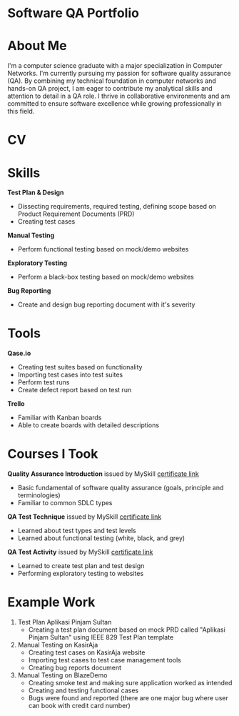 # Software QA Portfolio
# About Me
I'm a computer science graduate with a major specialization in Computer Networks. I'm currently pursuing my passion for software quality assurance (QA). By combining my technical foundation in computer networks and hands-on QA project, I am eager to contribute my analytical skills and attention to detail in a QA role.
I thrive in collaborative environments and am committed to ensure software excellence while growing professionally in this field.

# CV
# Skills
**Test Plan & Design**
  - Dissecting requirements, required testing, defining scope based on Product Requirement Documents (PRD)
  - Creating test cases
    
 **Manual Testing**
  - Perform functional testing based on mock/demo websites
    
 **Exploratory Testing**
  - Perform a black-box testing based on mock/demo websites
    
**Bug Reporting**
  - Create and design bug reporting document with it's severity

# Tools
**Qase.io**
  - Creating test suites based on functionality
  - Importing test cases into test suites
  - Perform test runs
  - Create defect report based on test run
    
**Trello**
  - Familiar with Kanban boards
  - Able to create boards with detailed descriptions

# Courses I Took
**Quality Assurance Introduction** issued by MySkill [certificate link](https://drive.google.com/file/d/14dCBDFUbc3_vr7jRyiWAejgvmFZWA677/view?usp=drive_link)
  - Basic fundamental of software quality assurance (goals, principle and terminologies)
  - Familiar to common SDLC types

**QA Test Technique** issued by MySkill [certificate link](https://drive.google.com/file/d/1N0jpGLc8i7fhltgQa-DE--lG16Ofj-wU/view?usp=drive_link)
  - Learned about test types and test levels
  - Learned about functional testing (white, black, and grey)
    
**QA Test Activity** issued by MySkill [certificate link](https://drive.google.com/file/d/1A8w9iVkMRj_Aq0cGequN7SG7MRbOLkxx/view?usp=drive_link)
  - Learned to create test plan and test design
  - Performing exploratory testing to websites

# Example Work
  1. Test Plan Aplikasi Pinjam Sultan
     - Creating a test plan document based on mock PRD called "Aplikasi Pinjam Sultan" using IEEE 829 Test Plan template
  2. Manual Testing on KasirAja
     - Creating test cases on KasirAja website
     - Importing test cases to test case management tools
     - Creating bug reports document
  3. Manual Testing on BlazeDemo
     - Creating smoke test and making sure application worked as intended
     - Creating and testing functional cases
     - Bugs were found and reported (there are one major bug where user can book with credit card number)
